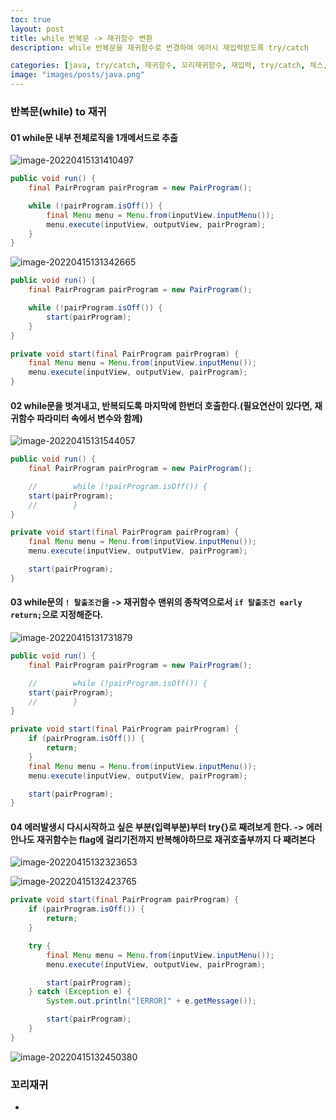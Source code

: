 ```yaml
---
toc: true
layout: post
title: while 반복문 -> 재귀함수 변환
description: while 반복문을 재귀함수로 변경하여 에러시 재입력받도록 try/catch

categories: [java, try/catch, 재귀함수, 꼬리재귀함수, 재입력, try/catch, 체스, 우테코]
image: "images/posts/java.png"
---
```


### 반복문(while) to 재귀

#### 01 while문 내부 전체로직을 1개메서드로 추출

![image-20220415131410497](https://raw.githubusercontent.com/is2js/screenshots/main/image-20220415131410497.png)

```java
public void run() {
    final PairProgram pairProgram = new PairProgram();

    while (!pairProgram.isOff()) {
        final Menu menu = Menu.from(inputView.inputMenu());
        menu.execute(inputView, outputView, pairProgram);
    }
}
```



![image-20220415131342665](https://raw.githubusercontent.com/is2js/screenshots/main/image-20220415131342665.png)



```java
public void run() {
    final PairProgram pairProgram = new PairProgram();

    while (!pairProgram.isOff()) {
        start(pairProgram);
    }
}

private void start(final PairProgram pairProgram) {
    final Menu menu = Menu.from(inputView.inputMenu());
    menu.execute(inputView, outputView, pairProgram);
}
```



#### 02 while문을 벗겨내고, 반복되도록 마지막에 한번더 호출한다.(필요연산이 있다면, 재귀함수 파라미터 속에서 변수와 함께)

![image-20220415131544057](https://raw.githubusercontent.com/is2js/screenshots/main/image-20220415131544057.png)

```java
public void run() {
    final PairProgram pairProgram = new PairProgram();

    //        while (!pairProgram.isOff()) {
    start(pairProgram);
    //        }
}

private void start(final PairProgram pairProgram) {
    final Menu menu = Menu.from(inputView.inputMenu());
    menu.execute(inputView, outputView, pairProgram);

    start(pairProgram);
}
```





#### 03 while문의 `! 탈출조건`을 -> 재귀함수 맨위의 종착역으로서 `if 탈출조건 early return;`으로 지정해준다.

![image-20220415131731879](https://raw.githubusercontent.com/is2js/screenshots/main/image-20220415131731879.png)

```java
public void run() {
    final PairProgram pairProgram = new PairProgram();

    //        while (!pairProgram.isOff()) {
    start(pairProgram);
    //        }
}

private void start(final PairProgram pairProgram) {
    if (pairProgram.isOff()) {
        return;
    }
    final Menu menu = Menu.from(inputView.inputMenu());
    menu.execute(inputView, outputView, pairProgram);

    start(pairProgram);
}
```





#### 04 에러발생시 다시시작하고 싶은 부분(입력부분)부터 try{}로 째려보게 한다. -> 에러안나도 재귀함수는 flag에 걸리기전까지 반복해야하므로 재귀호출부까지 다 째려본다

![image-20220415132323653](https://raw.githubusercontent.com/is2js/screenshots/main/image-20220415132323653.png)

![image-20220415132423765](https://raw.githubusercontent.com/is2js/screenshots/main/image-20220415132423765.png)

```java
private void start(final PairProgram pairProgram) {
    if (pairProgram.isOff()) {
        return;
    }

    try {
        final Menu menu = Menu.from(inputView.inputMenu());
        menu.execute(inputView, outputView, pairProgram);

        start(pairProgram);
    } catch (Exception e) {
        System.out.println("[ERROR]" + e.getMessage());

        start(pairProgram);
    }
}
```

![image-20220415132450380](https://raw.githubusercontent.com/is2js/screenshots/main/image-20220415132450380.png)





### 꼬리재귀

- 